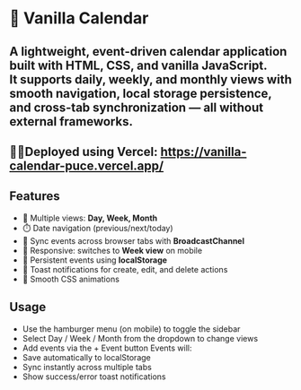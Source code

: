 # 📅 Vanilla Calendar

A lightweight, event-driven calendar application built with **HTML, CSS, and vanilla JavaScript**.  
It supports daily, weekly, and monthly views with smooth navigation, local storage persistence, and cross-tab synchronization — all without external frameworks.
---
🐱‍💻Deployed using Vercel: https://vanilla-calendar-puce.vercel.app/
---

##  Features
- 📆 Multiple views: **Day, Week, Month**
- ⏱️ Date navigation (previous/next/today)
- 🔄 Sync events across browser tabs with **BroadcastChannel**
- 📱 Responsive: switches to **Week view** on mobile
- 💾 Persistent events using **localStorage**
- 🔔 Toast notifications for create, edit, and delete actions
- 🎨 Smooth CSS animations

## Usage
- Use the hamburger menu (on mobile) to toggle the sidebar
- Select Day / Week / Month from the dropdown to change views
- Add events via the + Event button
Events will:
- Save automatically to localStorage
- Sync instantly across multiple tabs
- Show success/error toast notifications